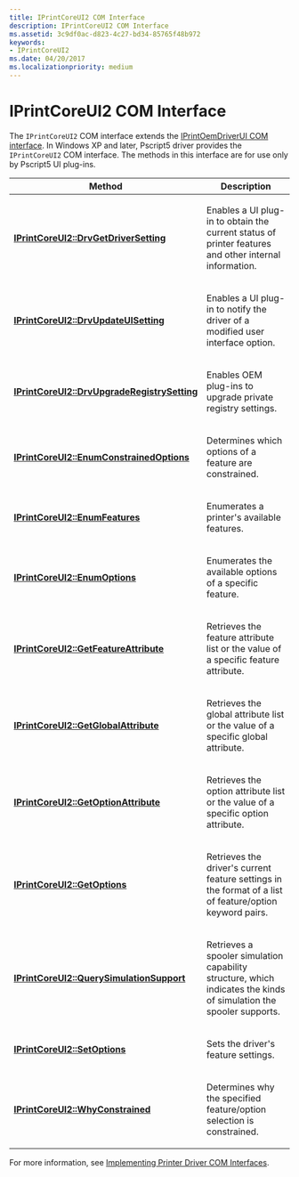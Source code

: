 ```yaml
---
title: IPrintCoreUI2 COM Interface
description: IPrintCoreUI2 COM Interface
ms.assetid: 3c9df0ac-d823-4c27-bd34-85765f48b972
keywords:
- IPrintCoreUI2
ms.date: 04/20/2017
ms.localizationpriority: medium
---
```


# IPrintCoreUI2 COM Interface





The `IPrintCoreUI2` COM interface extends the [IPrintOemDriverUI COM interface](iprintoemdriverui-com-interface.md). In Windows XP and later, Pscript5 driver provides the `IPrintCoreUI2` COM interface. The methods in this interface are for use only by Pscript5 UI plug-ins.

<table>
<colgroup>
<col width="50%" />
<col width="50%" />
</colgroup>
<thead>
<tr class="header">
<th>Method</th>
<th>Description</th>
</tr>
</thead>
<tbody>
<tr class="odd">
<td><p><a href="https://msdn.microsoft.com/library/windows/hardware/ff553036" data-raw-source="[&lt;strong&gt;IPrintCoreUI2::DrvGetDriverSetting&lt;/strong&gt;](https://msdn.microsoft.com/library/windows/hardware/ff553036)"><strong>IPrintCoreUI2::DrvGetDriverSetting</strong></a></p></td>
<td><p>Enables a UI plug-in to obtain the current status of printer features and other internal information.</p></td>
</tr>
<tr class="even">
<td><p><a href="https://msdn.microsoft.com/library/windows/hardware/ff553039" data-raw-source="[&lt;strong&gt;IPrintCoreUI2::DrvUpdateUISetting&lt;/strong&gt;](https://msdn.microsoft.com/library/windows/hardware/ff553039)"><strong>IPrintCoreUI2::DrvUpdateUISetting</strong></a></p></td>
<td><p>Enables a UI plug-in to notify the driver of a modified user interface option.</p></td>
</tr>
<tr class="odd">
<td><p><a href="https://msdn.microsoft.com/library/windows/hardware/ff553041" data-raw-source="[&lt;strong&gt;IPrintCoreUI2::DrvUpgradeRegistrySetting&lt;/strong&gt;](https://msdn.microsoft.com/library/windows/hardware/ff553041)"><strong>IPrintCoreUI2::DrvUpgradeRegistrySetting</strong></a></p></td>
<td><p>Enables OEM plug-ins to upgrade private registry settings.</p></td>
</tr>
<tr class="even">
<td><p><a href="https://msdn.microsoft.com/library/windows/hardware/ff553045" data-raw-source="[&lt;strong&gt;IPrintCoreUI2::EnumConstrainedOptions&lt;/strong&gt;](https://msdn.microsoft.com/library/windows/hardware/ff553045)"><strong>IPrintCoreUI2::EnumConstrainedOptions</strong></a></p></td>
<td><p>Determines which options of a feature are constrained.</p></td>
</tr>
<tr class="odd">
<td><p><a href="https://msdn.microsoft.com/library/windows/hardware/ff553050" data-raw-source="[&lt;strong&gt;IPrintCoreUI2::EnumFeatures&lt;/strong&gt;](https://msdn.microsoft.com/library/windows/hardware/ff553050)"><strong>IPrintCoreUI2::EnumFeatures</strong></a></p></td>
<td><p>Enumerates a printer's available features.</p></td>
</tr>
<tr class="even">
<td><p><a href="https://msdn.microsoft.com/library/windows/hardware/ff553052" data-raw-source="[&lt;strong&gt;IPrintCoreUI2::EnumOptions&lt;/strong&gt;](https://msdn.microsoft.com/library/windows/hardware/ff553052)"><strong>IPrintCoreUI2::EnumOptions</strong></a></p></td>
<td><p>Enumerates the available options of a specific feature.</p></td>
</tr>
<tr class="odd">
<td><p><a href="https://msdn.microsoft.com/library/windows/hardware/ff553056" data-raw-source="[&lt;strong&gt;IPrintCoreUI2::GetFeatureAttribute&lt;/strong&gt;](https://msdn.microsoft.com/library/windows/hardware/ff553056)"><strong>IPrintCoreUI2::GetFeatureAttribute</strong></a></p></td>
<td><p>Retrieves the feature attribute list or the value of a specific feature attribute.</p></td>
</tr>
<tr class="even">
<td><p><a href="https://msdn.microsoft.com/library/windows/hardware/ff553059" data-raw-source="[&lt;strong&gt;IPrintCoreUI2::GetGlobalAttribute&lt;/strong&gt;](https://msdn.microsoft.com/library/windows/hardware/ff553059)"><strong>IPrintCoreUI2::GetGlobalAttribute</strong></a></p></td>
<td><p>Retrieves the global attribute list or the value of a specific global attribute.</p></td>
</tr>
<tr class="odd">
<td><p><a href="https://msdn.microsoft.com/library/windows/hardware/ff553064" data-raw-source="[&lt;strong&gt;IPrintCoreUI2::GetOptionAttribute&lt;/strong&gt;](https://msdn.microsoft.com/library/windows/hardware/ff553064)"><strong>IPrintCoreUI2::GetOptionAttribute</strong></a></p></td>
<td><p>Retrieves the option attribute list or the value of a specific option attribute.</p></td>
</tr>
<tr class="even">
<td><p><a href="https://msdn.microsoft.com/library/windows/hardware/ff553069" data-raw-source="[&lt;strong&gt;IPrintCoreUI2::GetOptions&lt;/strong&gt;](https://msdn.microsoft.com/library/windows/hardware/ff553069)"><strong>IPrintCoreUI2::GetOptions</strong></a></p></td>
<td><p>Retrieves the driver's current feature settings in the format of a list of feature/option keyword pairs.</p></td>
</tr>
<tr class="odd">
<td><p><a href="https://msdn.microsoft.com/library/windows/hardware/ff553074" data-raw-source="[&lt;strong&gt;IPrintCoreUI2::QuerySimulationSupport&lt;/strong&gt;](https://msdn.microsoft.com/library/windows/hardware/ff553074)"><strong>IPrintCoreUI2::QuerySimulationSupport</strong></a></p></td>
<td><p>Retrieves a spooler simulation capability structure, which indicates the kinds of simulation the spooler supports.</p></td>
</tr>
<tr class="even">
<td><p><a href="https://msdn.microsoft.com/library/windows/hardware/ff553081" data-raw-source="[&lt;strong&gt;IPrintCoreUI2::SetOptions&lt;/strong&gt;](https://msdn.microsoft.com/library/windows/hardware/ff553081)"><strong>IPrintCoreUI2::SetOptions</strong></a></p></td>
<td><p>Sets the driver's feature settings.</p></td>
</tr>
<tr class="odd">
<td><p><a href="https://msdn.microsoft.com/library/windows/hardware/ff553087" data-raw-source="[&lt;strong&gt;IPrintCoreUI2::WhyConstrained&lt;/strong&gt;](https://msdn.microsoft.com/library/windows/hardware/ff553087)"><strong>IPrintCoreUI2::WhyConstrained</strong></a></p></td>
<td><p>Determines why the specified feature/option selection is constrained.</p></td>
</tr>
</tbody>
</table>

 

For more information, see [Implementing Printer Driver COM Interfaces](implementing-printer-driver-com-interfaces.md).

 

 




